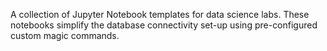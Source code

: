 A collection of Jupyter Notebook templates for data science labs. These notebooks simplify the database connectivity set-up using pre-configured custom magic commands.
